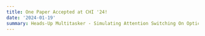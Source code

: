 ```yaml
---
title: One Paper Accepted at CHI '24!
date: '2024-01-19'
summary: Heads-Up Multitasker - Simulating Attention Switching On Optical Head-Mounted Displays
---
```



<!-- ```python
from IPython.core.display import Image
Image('https://www.python.org/static/community_logos/python-logo-master-v3-TM-flattened.png')
``` -->

    
<!-- ![png](headsupmultitasker.png) -->
    

<!-- ```python
print("Welcome to Academic!")
``` -->

<!-- ## Organize your notebooks

Place the notebooks that you would like to publish in a `notebooks` folder at the root of your website.

## Import the notebooks into your site

```bash
pipx install academic
academic import 'notebooks/**.ipynb' content/post/ --verbose
``` -->

<!-- The notebooks will be published to the folder you specify above. In this case, they will be published to your `content/post/` folder. -->
